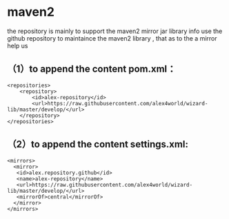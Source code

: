 # maven2
the repository is mainly to support the maven2 mirror jar library info
use the github repository to maintaince the maven2 library , that as to the a mirror help us

## （1）to append the content pom.xml：
```
<repositories>
    <repository>
        <id>alex-repository</id>
        <url>https://raw.githubusercontent.com/alex4world/wizard-lib/master/develop/</url>
    </repository>
</repositories>

```
## （2）to append the content settings.xml:

```
<mirrors>  
  <mirror>  
   <id>alex.repository.github</id>  
   <name>alex-repository</name>  
   <url>https://raw.githubusercontent.com/alex4world/wizard-lib/master/develop/</url>  
   <mirrorOf>central</mirrorOf>  
  </mirror>
</mirrors>  
```

